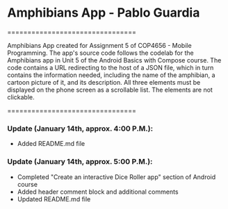 <h1>Amphibians App - Pablo Guardia</h1>

================================

Amphibians App created for Assignment 5 of COP4656 - Mobile Programming.
The app's source code follows the codelab for the Amphibians app in Unit 5 of the Android Basics with Compose course. The code contains a URL redirecting to the host of a JSON file, which in turn contains the information needed, including the name of the amphibian, a cartoon picture of it, and its description. All three elements must be displayed on the phone screen as a scrollable list. The elements are not clickable.

================================

<h3>Update (January 14th, approx. 4:00 P.M.):</h3>

- Added README.md file

<h3>Update (January 14th, approx. 5:00 P.M.):</h3>

- Completed "Create an interactive Dice Roller app" section of Android course
- Added header comment block and additional comments
- Updated README.md file
